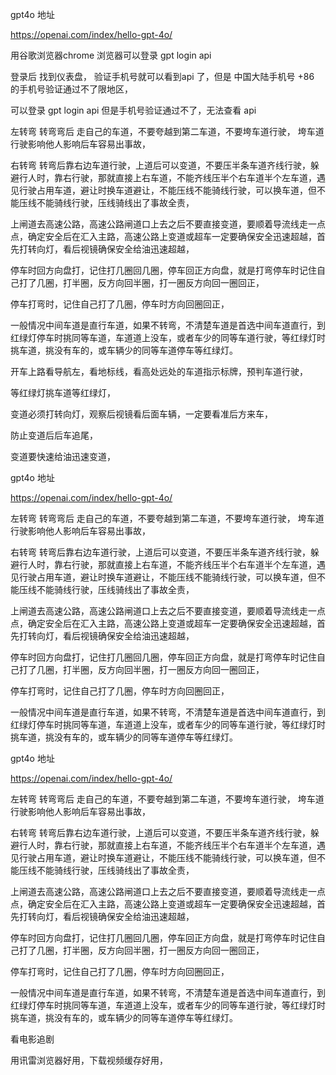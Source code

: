
gpt4o      地址


https://openai.com/index/hello-gpt-4o/




用谷歌浏览器chrome   浏览器可以登录   gpt    login     api

登录后   找到仪表盘，   验证手机号就可以看到api  了，但是  中国大陆手机号  +86   的手机号验证通过不了限地区，

可以登录 gpt     login  api    但是手机号验证通过不了，无法查看  api   









左转弯    转弯弯后     走自己的车道，不要夸越到第二车道，不要垮车道行驶，  垮车道行驶影响他人影响后车容易出事故，

右转弯  转弯后靠右边车道行驶，上道后可以变道，不要压半条车道齐线行驶，躲避行人时，靠右行驶，那就直接上右车道，不能齐线压半个右车道半个左车道，遇见行驶占用车道，避让时换车道避让，不能压线不能骑线行驶，可以换车道，但不能压线不能骑线行驶，压线骑线出了事故全责，


上闸道去高速公路，高速公路闸道口上去之后不要直接变道，要顺着导流线走一点点，确定安全后在汇入主路，高速公路上变道或超车一定要确保安全迅速超越，首先打转向灯，看后视镜确保安全给油迅速超越，


停车时回方向盘打，记住打几圈回几圈，停车回正方向盘，就是打弯停车时记住自己打了几圈，打半圈，反方向回半圈，打一圈反方向回一圈回正，

停车打弯时，记住自己打了几圈，停车时方向回圈回正，


一般情况中间车道是直行车道，如果不转弯，不清楚车道是首选中间车道直行，到红绿灯停车时挑同等车道，车道道上没车，或者车少的同等车道行驶，等红绿灯时挑车道，挑没有车的，或车辆少的同等车道停车等红绿灯。



开车上路看导航左，看地标线，看高处远处的车道指示标牌，预判车道行驶，


等红绿灯挑车道等红绿灯，



变道必须打转向灯，观察后视镜看后面车辆，一定要看准后方来车，

防止变道后后车追尾，


变道要快速给油迅速变道，











gpt4o      地址


https://openai.com/index/hello-gpt-4o/


左转弯    转弯弯后     走自己的车道，不要夸越到第二车道，不要垮车道行驶，  垮车道行驶影响他人影响后车容易出事故，

右转弯  转弯后靠右边车道行驶，上道后可以变道，不要压半条车道齐线行驶，躲避行人时，靠右行驶，那就直接上右车道，不能齐线压半个右车道半个左车道，遇见行驶占用车道，避让时换车道避让，不能压线不能骑线行驶，可以换车道，但不能压线不能骑线行驶，压线骑线出了事故全责，


上闸道去高速公路，高速公路闸道口上去之后不要直接变道，要顺着导流线走一点点，确定安全后在汇入主路，高速公路上变道或超车一定要确保安全迅速超越，首先打转向灯，看后视镜确保安全给油迅速超越，


停车时回方向盘打，记住打几圈回几圈，停车回正方向盘，就是打弯停车时记住自己打了几圈，打半圈，反方向回半圈，打一圈反方向回一圈回正，

停车打弯时，记住自己打了几圈，停车时方向回圈回正，


一般情况中间车道是直行车道，如果不转弯，不清楚车道是首选中间车道直行，到红绿灯停车时挑同等车道，车道道上没车，或者车少的同等车道行驶，等红绿灯时挑车道，挑没有车的，或车辆少的同等车道停车等红绿灯。




gpt4o      地址


https://openai.com/index/hello-gpt-4o/


左转弯    转弯弯后     走自己的车道，不要夸越到第二车道，不要垮车道行驶，  垮车道行驶影响他人影响后车容易出事故，

右转弯  转弯后靠右边车道行驶，上道后可以变道，不要压半条车道齐线行驶，躲避行人时，靠右行驶，那就直接上右车道，不能齐线压半个右车道半个左车道，遇见行驶占用车道，避让时换车道避让，不能压线不能骑线行驶，可以换车道，但不能压线不能骑线行驶，压线骑线出了事故全责，


上闸道去高速公路，高速公路闸道口上去之后不要直接变道，要顺着导流线走一点点，确定安全后在汇入主路，高速公路上变道或超车一定要确保安全迅速超越，首先打转向灯，看后视镜确保安全给油迅速超越，


停车时回方向盘打，记住打几圈回几圈，停车回正方向盘，就是打弯停车时记住自己打了几圈，打半圈，反方向回半圈，打一圈反方向回一圈回正，

停车打弯时，记住自己打了几圈，停车时方向回圈回正，


一般情况中间车道是直行车道，如果不转弯，不清楚车道是首选中间车道直行，到红绿灯停车时挑同等车道，车道道上没车，或者车少的同等车道行驶，等红绿灯时挑车道，挑没有车的，或车辆少的同等车道停车等红绿灯。






看电影追剧



用讯雷浏览器好用，下载视频缓存好用，








































































